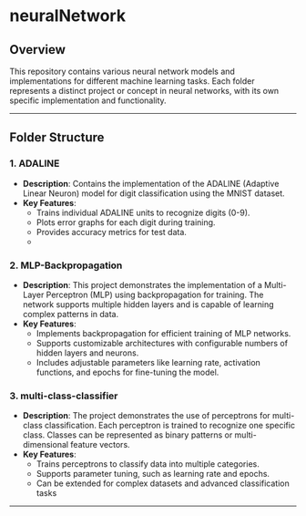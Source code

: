 # neuralNetwork

## Overview

This repository contains various neural network models and implementations for different machine learning tasks. Each folder represents a distinct project or concept in neural networks, with its own specific implementation and functionality.

---

## Folder Structure

### 1. **ADALINE**
   - **Description**: 
     Contains the implementation of the ADALINE (Adaptive Linear Neuron) model for digit classification using the MNIST dataset.
   - **Key Features**:
     - Trains individual ADALINE units to recognize digits (0-9).
     - Plots error graphs for each digit during training.
     - Provides accuracy metrics for test data.
     - 
### 2. **MLP-Backpropagation**
   - **Description**:
     This project demonstrates the implementation of a Multi-Layer Perceptron (MLP) using backpropagation for training. The network supports multiple hidden layers and is capable of learning complex patterns in data.
   - **Key Features**:
      - Implements backpropagation for efficient training of MLP networks.
      - Supports customizable architectures with configurable numbers of hidden layers and neurons.
      - Includes adjustable parameters like learning rate, activation functions, and epochs for fine-tuning the model.

### 3. **multi-class-classifier**
   - **Description**:
     The project demonstrates the use of perceptrons for multi-class classification. Each perceptron is trained to recognize one specific class. Classes can be represented as binary patterns or multi-dimensional feature vectors.
   - **Key Features**:
      - Trains perceptrons to classify data into multiple categories.
      - Supports parameter tuning, such as learning rate and epochs.
      - Can be extended for complex datasets and advanced classification tasks

---
